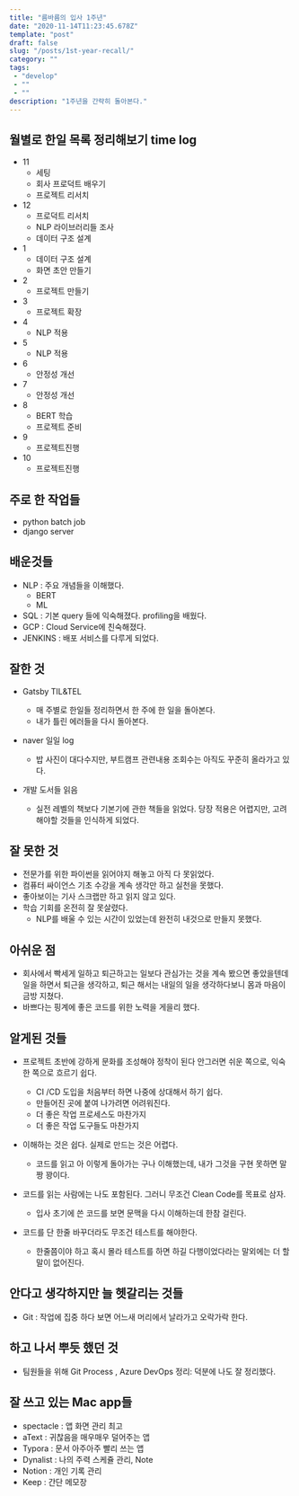 ```yaml
---
title: "름바름의 입사 1주년"
date: "2020-11-14T11:23:45.678Z"
template: "post"
draft: false
slug: "/posts/1st-year-recall/"
category: ""
tags:
 - "develop"
 - ""
 - ""
description: "1주년을 간략히 돌아본다."
---
```

## 월별로 한일 목록 정리해보기 time log

- 11
  - 세팅
  - 회사 프로덕트 배우기
  - 프로젝트 리서치
- 12
  - 프로덕트 리서치
  - NLP 라이브러리들 조사
  - 데이터 구조 설계
- 1
  - 데이터 구조 설계
  - 화면 초안 만들기
- 2
  - 프로젝트 만들기
- 3
  - 프로젝트 확장
- 4
  - NLP 적용
- 5
  - NLP 적용
- 6
  - 안정성 개선
- 7
  - 안정성 개선
- 8
  - BERT 학습
  - 프로젝트 준비
- 9
  - 프로젝트진행
- 10
  - 프로젝트진행

## 주로 한 작업들

- python batch job
- django server

## 배운것들

- NLP : 주요 개념들을 이해했다.
  - BERT
  - ML
- SQL : 기본 query 들에 익숙해졌다. profiling을 배웠다.
- GCP : Cloud Service에 친숙해졌다.
- JENKINS : 배포 서비스를 다루게 되었다.

## 잘한 것

- Gatsby TIL&TEL

   

  - 매 주별로 한일들 정리하면서 한 주에 한 일을 돌아본다.
  - 내가 틀린 에러들을 다시 돌아본다.

- naver 일일 log

   

  - 밥 사진이 대다수지만, 부트캠프 관련내용 조회수는 아직도 꾸준히 올라가고 있다.

- 개발 도서들 읽음

   

  - 실전 레벨의 책보다 기본기에 관한 책들을 읽었다. 당장 적용은 어렵지만, 고려해야할 것들을 인식하게 되었다.

## 잘 못한 것

- 전문가를 위한 파이썬을 읽어야지 해놓고 아직 다 못읽었다.
- 컴퓨터 싸이언스 기초 수강을 계속 생각만 하고 실천을 못했다.
- 좋아보이는 기사 스크랩만 하고 읽지 않고 있다.
- 학습 기회를 온전히 잘 못살렸다.
  - NLP를 배울 수 있는 시간이 있었는데 완전히 내것으로 만들지 못했다.

## 아쉬운 점

- 회사에서 빡세게 일하고 퇴근하고는 일보다 관심가는 것을 계속 봤으면 좋았을텐데 일을 하면서 퇴근을 생각하고, 퇴근 해서는 내일의 일을 생각하다보니 몸과 마음이 금방 지쳤다.
- 바쁘다는 핑계에 좋은 코드를 위한 노력을 게을리 했다.

## 알게된 것들

- 프로젝트 초반에 강하게 문화를 조성해야 정착이 된다 안그러면 쉬운 쪽으로, 익숙한 쪽으로 흐르기 쉽다.

   

  - CI /CD 도입을 처음부터 하면 나중에 상대해서 하기 쉽다.
  - 만들어진 곳에 붙여 나가려면 어려워진다.
  - 더 좋은 작업 프로세스도 마찬가지 
  - 더 좋은 작업 도구들도 마찬가지

- 이해하는 것은 쉽다. 실제로 만드는 것은 어렵다.

  - 코드를 읽고 아 이렇게 돌아가는 구나 이해했는데, 내가 그것을 구현 못하면 말짱 꽝이다.

- 코드를 읽는 사람에는 나도 포함된다. 그러니 무조건 Clean Code를 목표로 삼자.

  - 입사 초기에 쓴 코드를 보면 문맥을 다시 이해하는데 한참 걸린다.

- 코드를 단 한줄 바꾸더라도 무조건 테스트를 해야한다.

  - 한줄쯤이야 하고 혹시 몰라 테스트를 하면 하길 다행이었다라는 말외에는 더 할말이 없어진다.

## 안다고 생각하지만 늘 헷갈리는 것들

- Git : 작업에 집중 하다 보면 어느새 머리에서 날라가고 오락가락 한다.

## 하고 나서 뿌듯 했던 것

- 팀원들을 위해 Git Process , Azure DevOps 정리: 덕분에 나도 잘 정리했다.

## 잘 쓰고 있는 Mac app들

- spectacle : 앱 화면 관리 최고
- aText : 귀찮음을 매우매우 덜어주는 앱
- Typora : 문서 아주아주 빨리 쓰는 앱
- Dynalist : 나의 주력 스케쥴 관리, Note
- Notion : 개인 기록 관리
- Keep : 간단 메모장